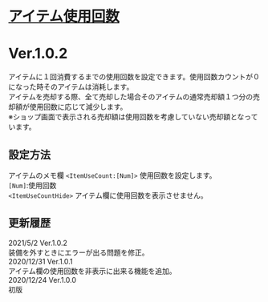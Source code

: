 # [アイテム使用回数](https://raw.githubusercontent.com/nuun888/MZ/master/NUUN_ItemUseCount.js)
# Ver.1.0.2

アイテムに１回消費するまでの使用回数を設定できます。使用回数カウントが０になった時そのアイテムは消耗します。  
アイテムを売却する際、全て売却した場合そのアイテムの通常売却額１つ分の売却額が使用回数に応じて減少します。  
※ショップ画面で表示される売却額は使用回数を考慮していない売却額となっています。  

## 設定方法
アイテムのメモ欄
`<ItemUseCount:[Num]>` 使用回数を設定します。  
`[Num]`:使用回数  
`<ItemUseCountHide>` アイテム欄に使用回数を表示させません。  

## 更新履歴
2021/5/2 Ver.1.0.2  
装備を外すときにエラーが出る問題を修正。  
2020/12/31 Ver.1.0.1  
アイテム欄の使用回数を非表示に出来る機能を追加。  
2020/12/24 Ver.1.0.0  
初版  
